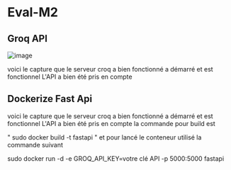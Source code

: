 # Eval-M2

## Groq API

![image](https://github.com/user-attachments/assets/409d0947-ccd7-43bb-8086-7d8d452719d4)

voici le capture que le serveur croq a bien fonctionné a démarré et est fonctionnel
L'API a bien été pris en compte


## Dockerize Fast Api

voici le capture que le serveur croq a bien fonctionné a démarré et est fonctionnel
L'API a bien été pris en compte
la commande pour build est 

" sudo docker build -t fastapi "
et pour lancé le conteneur utilisé la commande suivant 

sudo docker run -d -e GROQ_API_KEY=votre clé API -p 5000:5000 fastapi
